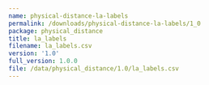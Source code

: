 ```yaml
---
name: physical-distance-la-labels
permalink: /downloads/physical-distance-la-labels/1_0
package: physical_distance
title: la_labels
filename: la_labels.csv
version: '1.0'
full_version: 1.0.0
file: /data/physical_distance/1.0/la_labels.csv
---
```

